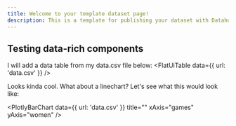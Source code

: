 ```yaml
---
title: Welcome to your template dataset page!
description: This is a template for publishing your dataset with Datahub Cloud.
---
```


## Testing data-rich components

I will add a data table from my data.csv file below:
<FlatUiTable
  data={{
    url: 'data.csv'
  }}
 />

 Looks kinda cool. What about a linechart? Let's see what this would look like:

 <PlotlyBarChart
  data={{
    url: 'data.csv'
  }}
  title=""
  xAxis="games"
  yAxis="women"
/>

